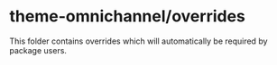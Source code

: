 # theme-omnichannel/overrides

This folder contains overrides which will automatically be required by package users.
